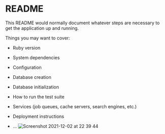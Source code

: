 # README

This README would normally document whatever steps are necessary to get the
application up and running.

Things you may want to cover:

* Ruby version

* System dependencies

* Configuration

* Database creation

* Database initialization

* How to run the test suite

* Services (job queues, cache servers, search engines, etc.)

* Deployment instructions

* ...
![Screenshot 2021-12-02 at 22 39 44](https://user-images.githubusercontent.com/45837593/144507586-6b2ede0b-a3aa-4822-833c-ecc907115c5d.png)
